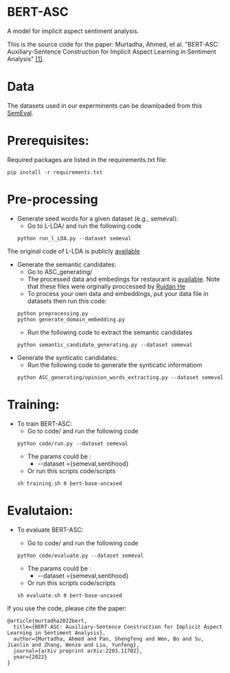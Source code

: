
 # BERT-ASC 
 A model for implicit aspect sentiment analysis.
 
 This is the source code for the paper: Murtadha, Ahmed, et al. "BERT-ASC: Auxiliary-Sentence Construction for Implicit Aspect Learning in Sentiment Analysis" [[1]](https://arxiv.org/abs/2203.11702). 
 

 

# Data



The datasets used in our experminents can be downloaded from this [SemEval](https://alt.qcri.org/semeval2014/task4/index.php?id=data-and-tools). 

# Prerequisites:
Required packages are listed in the requirements.txt file:

```
pip install -r requirements.txt
```
# Pre-processing

* Generate seed words for a given dataset (e.g., semeval): 
	* Go to L-LDA/  and  run the following code
	```
	python run_l_LDA.py --dataset semeval
	```
The original code of L-LDA is publicly [available](https://github.com/JoeZJH/Labeled-LDA-Python) 
* Generate the semantic candidates: 
	* Go to  ASC_generating/  
	* The processed data and embedings for restaurant is [available](https://drive.google.com/file/d/1L4LRi3BWoCqJt5h45J2GIAW9eP_zjiNc/view). Note that these files were orginally proccessed by [Ruidan He](https://github.com/ruidan/Unsupervised-Aspect-Extraction)
	* To process your own data and embeddings, put your data file in datasets then run this code:
	```
	python preprocessing.py
	python generate_domain_embedding.py	
	```
	* Run the following code to extract the semantic candidates
	```
	python semantic_candidate_generating.py --dataset semeval
	```
* Generate the synticatic candidates: 
	* Run the following code to generate the synticatic informatiom
	```
	python ASC_generating/opinion_words_extracting.py --dataset semeval
	```



# Training: 
* To train  BERT-ASC: 
	* Go to  code/ and run the following code 
	```
	python code/run.py --dataset semeval 
	```
	* The params could be :
		- --dataset =\{semeval,sentihood\}	
	* Or run  this scripts  code/scripts
   	```
	sh training.sh 0 bert-base-uncased 
	```
# Evalutaion: 	
* To evaluate  BERT-ASC:
	* Go to  code/  and run the following code 
	```
	python code/evaluate.py --dataset semeval
	```
	* The params could be :
		- --dataset =\{semeval,sentihood\}	
	* Or run  this scripts  code/scripts

  	```
	sh evaluate.sh 0 bert-base-uncased 
	```	

 If you use the code,  please cite the paper: 
```
@article{murtadha2022bert,
  title={BERT-ASC: Auxiliary-Sentence Construction for Implicit Aspect Learning in Sentiment Analysis},
  author={Murtadha, Ahmed and Pan, Shengfeng and Wen, Bo and Su, Jianlin and Zhang, Wenze and Liu, Yunfeng},
  journal={arXiv preprint arXiv:2203.11702},
  year={2022}
}
```
